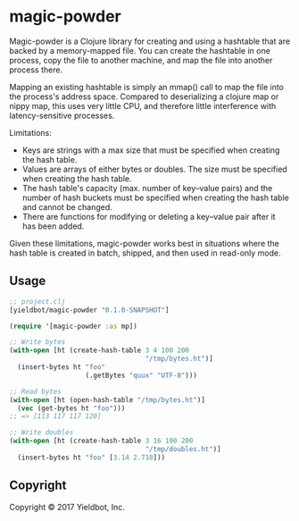 # magic-powder

Magic-powder is a Clojure library for creating and using a hashtable
that are backed by a memory-mapped file. You can create the hashtable
in one process, copy the file to another machine, and map the file
into another process there.

Mapping an existing hashtable is simply an mmap() call to map the file
into the process's address space. Compared to deserializing a clojure
map or nippy map, this uses very little CPU, and therefore little
interference with latency-sensitive processes.

Limitations:
* Keys are strings with a max size that must be specified when
  creating the hash table.
* Values are arrays of either bytes or doubles. The size must be
  specified when creating the hash table.
* The hash table's capacity (max. number of key–value pairs) and the
  number of hash buckets must be specified when creating the hash
  table and cannot be changed.
* There are functions for modifying or deleting a key–value pair after
  it has been added.

Given these limitations, magic-powder works best in situations where
the hash table is created in batch, shipped, and then used in
read-only mode.

## Usage

``` clojure
;; project.clj
[yieldbot/magic-powder "0.1.0-SNAPSHOT"]

(require '[magic-powder :as mp])

;; Write bytes
(with-open [ht (create-hash-table 3 4 100 200
                                  "/tmp/bytes.ht")]
  (insert-bytes ht "foo"
                   (.getBytes "quux" "UTF-8")))

;; Read bytes
(with-open [ht (open-hash-table "/tmp/bytes.ht")]
  (vec (get-bytes ht "foo")))
;; => [113 117 117 120]

;; Write doubles
(with-open [ht (create-hash-table 3 16 100 200
                                  "/tmp/doubles.ht")]
  (insert-bytes ht "foo" [3.14 2.718]))
```

## Copyright

Copyright © 2017 Yieldbot, Inc.

